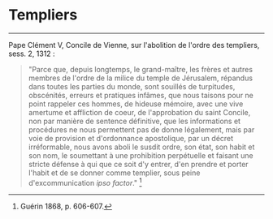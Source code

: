 # Templiers

***

Pape Clément V, Concile de Vienne, sur l'abolition de l'ordre des templiers, sess. 2, 1312 :

> "Parce que, depuis longtemps, le grand-maître, les frères et autres membres de l'ordre de la milice du temple de Jérusalem, répandus dans toutes les parties du monde, sont souillés de turpitudes, obscénités, erreurs et pratiques infâmes, que nous taisons pour ne point rappeler ces hommes, de hideuse mémoire, avec une vive amertume et affliction de coeur, de l'approbation du saint Concile, non par manière de sentence définitive, que les informations et procédures ne nous permettent pas de donne légalement, mais par voie de provision et d'ordonnance apostolique, par un décret irréformable, nous avons aboli le susdit ordre, son état, son habit et son nom, le soumettant à une prohibition perpétuelle et faisant une stricte défense à qui que ce soit d'y entrer, d'en prendre et porter l'habit et de se donner comme templier, sous peine d'excommunication *ipso factor*." [^1]

[^1]: Guérin 1868, p. 606-607.



